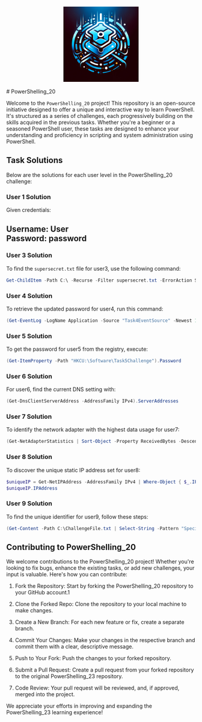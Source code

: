 <p align="center">
  <img src="./Powershelling_23-logo.png" alt="logo" title="Powershelling_23 logo" width="200">
</p>
# PowerShelling_20

Welcome to the `PowerShelling_20` project! This repository is an open-source initiative designed to offer a unique and interactive way to learn PowerShell. It's structured as a series of challenges, each progressively building on the skills acquired in the previous tasks. Whether you're a beginner or a seasoned PowerShell user, these tasks are designed to enhance your understanding and proficiency in scripting and system administration using PowerShell.

## Task Solutions

Below are the solutions for each user level in the PowerShelling_20 challenge:

### User 1 Solution

Given credentials:

Username: User </br>
Password: password
-----------------

### User 3 Solution

To find the `supersecret.txt` file for user3, use the following command:

```powershell
Get-ChildItem -Path C:\ -Recurse -Filter supersecret.txt -ErrorAction SilentlyContinue
```

### User 4 Solution

To retrieve the updated password for user4, run this command:

```powershell
(Get-EventLog -LogName Application -Source "Task4EventSource" -Newest 1).Message
```

### User 5 Solution

To get the password for user5 from the registry, execute:

```powershell
(Get-ItemProperty -Path "HKCU:\Software\Task5Challenge").Password
```

### User 6 Solution

For user6, find the current DNS setting with:

```powershell
(Get-DnsClientServerAddress -AddressFamily IPv4).ServerAddresses
```

### User 7 Solution

To identify the network adapter with the highest data usage for user7:

```powershell
(Get-NetAdapterStatistics | Sort-Object -Property ReceivedBytes -Descending | Select-Object -First 1).Name
```

### User 8 Solution

To discover the unique static IP address set for user8:

```powershell
$uniqueIP = Get-NetIPAddress -AddressFamily IPv4 | Where-Object { $_.IPAddress -like '10.*' } | Select-Object -First 1
$uniqueIP.IPAddress
```

### User 9 Solution

To find the unique identifier for user9, follow these steps:

```powershell
(Get-Content -Path C:\ChallengeFile.txt | Select-String -Pattern "SpecialEntryForLevel9").LineNumber
```
## Contributing to PowerShelling_20

We welcome contributions to the PowerShelling_20 project! Whether you're looking to fix bugs, enhance the existing tasks, or add new challenges, your input is valuable. Here's how you can contribute:

1. Fork the Repository: Start by forking the PowerShelling_20 repository to your GitHub account.1

2. Clone the Forked Repo: Clone the repository to your local machine to make changes.

3. Create a New Branch: For each new feature or fix, create a separate branch.

4. Commit Your Changes: Make your changes in the respective branch and commit them with a clear, descriptive message.

5. Push to Your Fork: Push the changes to your forked repository.

6. Submit a Pull Request: Create a pull request from your forked repository to the original PowerShelling_23 repository.

7. Code Review: Your pull request will be reviewed, and, if approved, merged into the project.

We appreciate your efforts in improving and expanding the PowerShelling_23 learning experience!
